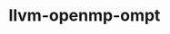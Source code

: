 ---
title: "llvm-openmp-ompt"
layout: cache
categories: [package, develop-2023-08-20]
meta: {"versions": ["tr6_forwards"], "compilers": ["gcc@=11.1.0", "oneapi@=2023.2.0"], "oss": ["ubuntu20.04"], "platforms": ["linux"], "targets": ["x86_64", "x86_64_v3"], "stacks": ["e4s", "e4s-oneapi", "root"], "num_specs": 2, "num_specs_by_stack": {"e4s-oneapi": 1, "root": 2, "e4s": 1}}
spec_details: [{"hash": "e655e4ecrmzeerqrl7ptycbmlbdzfcpc", "compiler": "oneapi@=2023.2.0", "versions": ["tr6_forwards"], "os": "ubuntu20.04", "platform": "linux", "target": "x86_64", "variants": ["build_system=cmake", "build_type=Release", "generator=ninja", "~ipo", "+libomptarget", "~standalone"], "stacks": ["e4s-oneapi", "root"], "size": "-", "tarball": "https://binaries.spack.io/releases/develop-2023-08-20/build_cache/linux-ubuntu20.04-x86_64/oneapi-2023.2.0/llvm-openmp-ompt-tr6_forwards/linux-ubuntu20.04-x86_64-oneapi-2023.2.0-llvm-openmp-ompt-tr6_forwards-e655e4ecrmzeerqrl7ptycbmlbdzfcpc.spack"}, {"hash": "gbbiqbwddbcogpkt5vzk5r22nees4utz", "compiler": "gcc@=11.1.0", "versions": ["tr6_forwards"], "os": "ubuntu20.04", "platform": "linux", "target": "x86_64_v3", "variants": ["build_system=cmake", "build_type=Release", "generator=ninja", "~ipo", "+libomptarget", "~standalone"], "stacks": ["e4s", "root"], "size": "-", "tarball": "https://binaries.spack.io/releases/develop-2023-08-20/build_cache/linux-ubuntu20.04-x86_64_v3/gcc-11.1.0/llvm-openmp-ompt-tr6_forwards/linux-ubuntu20.04-x86_64_v3-gcc-11.1.0-llvm-openmp-ompt-tr6_forwards-gbbiqbwddbcogpkt5vzk5r22nees4utz.spack"}]
---